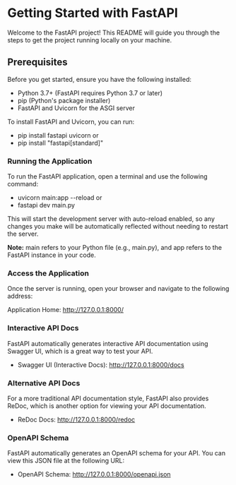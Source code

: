 # Getting Started with FastAPI
Welcome to the FastAPI project! This README will guide you through the steps to get the project running locally on your machine.

## Prerequisites
Before you get started, ensure you have the following installed:
- Python 3.7+ (FastAPI requires Python 3.7 or later)
- pip (Python's package installer)
- FastAPI and Uvicorn for the ASGI server

To install FastAPI and Uvicorn, you can run:
- pip install fastapi uvicorn
or 
- pip install "fastapi[standard]"

### Running the Application
To run the FastAPI application, open a terminal and use the following command:
 - uvicorn main:app --reload
 or 
 - fastapi dev main.py

 This will start the development server with auto-reload enabled, so any changes you make will be automatically reflected without needing to restart the server.

**Note:** main refers to your Python file (e.g., main.py), and app refers to the FastAPI instance in your code.

### Access the Application
Once the server is running, open your browser and navigate to the following address:

Application Home: http://127.0.0.1:8000/

### Interactive API Docs
FastAPI automatically generates interactive API documentation using Swagger UI, which is a great way to test your API.
- Swagger UI (Interactive Docs): http://127.0.0.1:8000/docs

### Alternative API Docs
For a more traditional API documentation style, FastAPI also provides ReDoc, which is another option for viewing your API documentation.
- ReDoc Docs: http://127.0.0.1:8000/redoc

### OpenAPI Schema
FastAPI automatically generates an OpenAPI schema for your API. You can view this JSON file at the following URL:
- OpenAPI Schema: http://127.0.0.1:8000/openapi.json